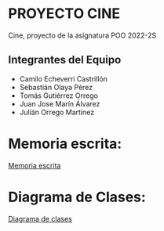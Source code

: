 # PROYECTO CINE 
Cine, proyecto de la asignatura POO 2022-2S


## Integrantes del Equipo
* Camilo Echeverri Castrillón
* Sebastián Olaya Pérez 
* Tomás Gutiérrez Orrego 
* Juan Jose Marín Álvarez 
* Julián Orrego Martínez

# Memoria escrita:
[Memoria escrita](https://docs.google.com/document/d/11Qf4zBuOvO5GLZcEMh0-uA8zlVj0IfINa72QW3mNZdA/edit)

# Diagrama de Clases:
[Diagrama de clases](https://app.genmymodel.com/editor/edit/_tl5a8E9IEe2ck8ytUMEi6A#)
